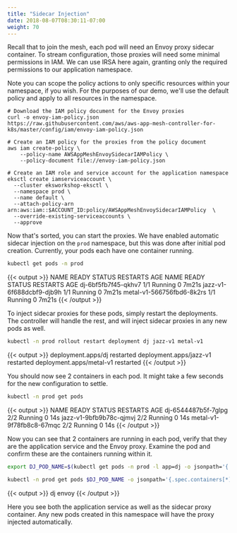 ```yaml
---
title: "Sidecar Injection"
date: 2018-08-07T08:30:11-07:00
weight: 70
---
```


Recall that to join the mesh, each pod will need an Envoy proxy sidecar container. To stream configuration, those proxies will need some minimal permissions in IAM. We can use IRSA here again, granting only the required permissions to our application namespace.

Note you can scope the policy actions to only specific resources within your namespace, if you wish. For the purposes of our demo, we'll use the default policy and apply to all resources in the namespace.

```
# Download the IAM policy document for the Envoy proxies
curl -o envoy-iam-policy.json https://raw.githubusercontent.com/aws/aws-app-mesh-controller-for-k8s/master/config/iam/envoy-iam-policy.json

# Create an IAM policy for the proxies from the policy document
aws iam create-policy \
    --policy-name AWSAppMeshEnvoySidecarIAMPolicy \
    --policy-document file://envoy-iam-policy.json

# Create an IAM role and service account for the application namespace
eksctl create iamserviceaccount \
  --cluster eksworkshop-eksctl \
  --namespace prod \
  --name default \
  --attach-policy-arn arn:aws:iam::$ACCOUNT_ID:policy/AWSAppMeshEnvoySidecarIAMPolicy  \
  --override-existing-serviceaccounts \
  --approve
```

Now that's sorted, you can start the proxies. We have enabled automatic sidecar injection on the `prod` namespace, but this was done after initial pod creation. Currently, your pods each have one container running.

```bash
kubectl get pods -n prod
```

{{< output >}}
NAME                        READY   STATUS    RESTARTS   AGE
NAME                        READY   STATUS    RESTARTS   AGE
dj-6bf5fb7f45-qkhv7         1/1     Running   0          7m21s
jazz-v1-6f688dcbf9-djb9h    1/1     Running   0          7m21s
metal-v1-566756fbd6-8k2rs   1/1     Running   0          7m21s
{{< /output >}}

To inject sidecar proxies for these pods, simply restart the deployments. The controller will handle the rest, and will inject sidecar proxies in any new pods as well.

```bash
kubectl -n prod rollout restart deployment dj jazz-v1 metal-v1
```

{{< output >}}
deployment.apps/dj restarted
deployment.apps/jazz-v1 restarted
deployment.apps/metal-v1 restarted
{{< /output >}}

You should now see 2 containers in each pod. It might take a few seconds for the new configuration to settle.

```bash
kubectl -n prod get pods
```

{{< output >}}
NAME                       READY   STATUS    RESTARTS   AGE
dj-6544487b5f-7glpg        2/2     Running   0          14s
jazz-v1-9bfb9b78c-qjmvj    2/2     Running   0          14s
metal-v1-9f78fb8c8-67mqc   2/2     Running   0          14s
{{< /output >}}

Now you can see that 2 containers are running in each pod, verify that they are the application service and the Envoy proxy. Examine the pod and confirm these are the containers running within it.

```bash
export DJ_POD_NAME=$(kubectl get pods -n prod -l app=dj -o jsonpath='{.items[].metadata.name}')

kubectl -n prod get pods $DJ_POD_NAME -o jsonpath='{.spec.containers[*].name}'
```

{{< output >}}
dj envoy
{{< /output >}}

Here you see both the application service as well as the sidecar proxy container. Any new pods created in this namespace will have the proxy injected automatically.


